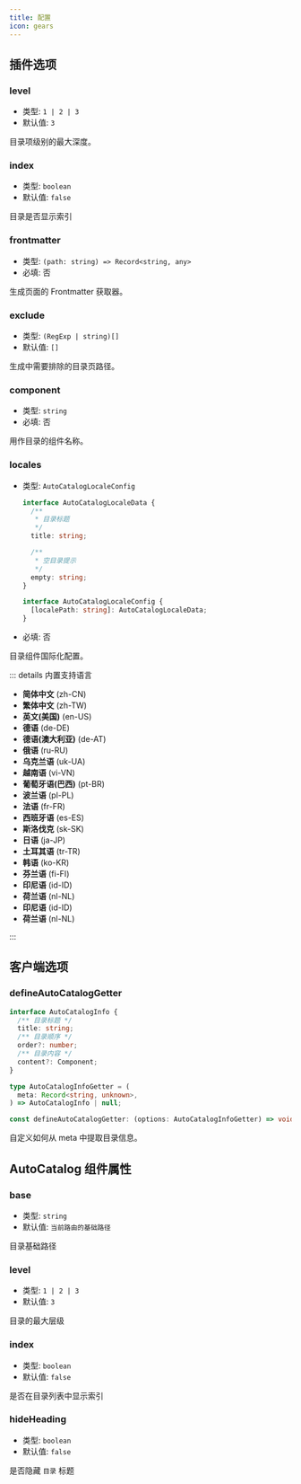 ```yaml
---
title: 配置
icon: gears
---
```


## 插件选项

### level <Badge text="仅限内置组件" />

- 类型: `1 | 2 | 3`
- 默认值: `3`

目录项级别的最大深度。

### index <Badge text="仅限内置组件" />

- 类型: `boolean`
- 默认值: `false`

目录是否显示索引

### frontmatter

- 类型: `(path: string) => Record<string, any>`
- 必填: 否

生成页面的 Frontmatter 获取器。

### exclude

- 类型: `(RegExp | string)[]`
- 默认值: `[]`

生成中需要排除的目录页路径。

### component

- 类型: `string`
- 必填: 否

用作目录的组件名称。

### locales

- 类型: `AutoCatalogLocaleConfig`

  ```ts
  interface AutoCatalogLocaleData {
    /**
     * 目录标题
     */
    title: string;

    /**
     * 空目录提示
     */
    empty: string;
  }

  interface AutoCatalogLocaleConfig {
    [localePath: string]: AutoCatalogLocaleData;
  }
  ```

- 必填: 否

目录组件国际化配置。

::: details 内置支持语言

- **简体中文** (zh-CN)
- **繁体中文** (zh-TW)
- **英文(美国)** (en-US)
- **德语** (de-DE)
- **德语(澳大利亚)** (de-AT)
- **俄语** (ru-RU)
- **乌克兰语** (uk-UA)
- **越南语** (vi-VN)
- **葡萄牙语(巴西)** (pt-BR)
- **波兰语** (pl-PL)
- **法语** (fr-FR)
- **西班牙语** (es-ES)
- **斯洛伐克** (sk-SK)
- **日语** (ja-JP)
- **土耳其语** (tr-TR)
- **韩语** (ko-KR)
- **芬兰语** (fi-FI)
- **印尼语** (id-ID)
- **荷兰语** (nl-NL)
- **印尼语** (id-ID)
- **荷兰语** (nl-NL)

:::

## 客户端选项

### defineAutoCatalogGetter

```ts
interface AutoCatalogInfo {
  /** 目录标题 */
  title: string;
  /** 目录顺序 */
  order?: number;
  /** 目录内容 */
  content?: Component;
}

type AutoCatalogInfoGetter = (
  meta: Record<string, unknown>,
) => AutoCatalogInfo | null;

const defineAutoCatalogGetter: (options: AutoCatalogInfoGetter) => void;
```

自定义如何从 meta 中提取目录信息。

## AutoCatalog 组件属性

### base

- 类型: `string`
- 默认值: `当前路由的基础路径`

目录基础路径

### level

- 类型: `1 | 2 | 3`
- 默认值: `3`

目录的最大层级

### index

- 类型: `boolean`
- 默认值: `false`

是否在目录列表中显示索引

### hideHeading

- 类型: `boolean`
- 默认值: `false`

是否隐藏 `目录` 标题
